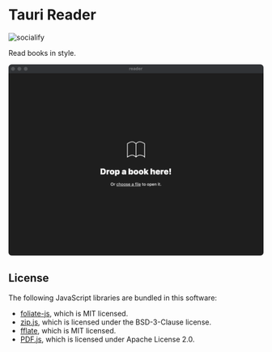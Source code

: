 # Tauri Reader

![socialify](https://socialify.git.ci/bubao/tauri-reader/image?font=Source%20Code%20Pro&language=1&name=1&owner=1&pattern=Signal&stargazers=1&theme=Auto)

Read books in style.

![main page](./assets/main_page.png)

## License

The following JavaScript libraries are bundled in this software:

- [foliate-js](https://github.com/johnfactotum/foliate-js), which is MIT licensed.
- [zip.js](https://github.com/gildas-lormeau/zip.js), which is licensed under the BSD-3-Clause license.
- [fflate](https://github.com/101arrowz/fflate), which is MIT licensed.
- [PDF.js](https://github.com/mozilla/pdf.js), which is licensed under Apache License 2.0.
